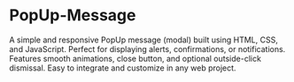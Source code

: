 # PopUp-Message
A simple and responsive PopUp message (modal) built using HTML, CSS, and JavaScript. Perfect for displaying alerts, confirmations, or notifications. Features smooth animations, close button, and optional outside-click dismissal. Easy to integrate and customize in any web project.

